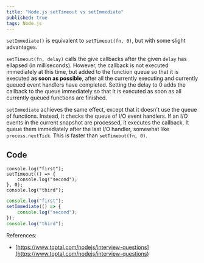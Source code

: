 ```yaml
---
title: "Node.js setTimeout vs setImmediate"
published: true
tags: Node.js
---
```


`setImmediate()` is equivalent to `setTimeout(fn, 0)`, but with some slight advantages.

`setTimeout(fn, delay)` calls the give callbacks after the given `delay` has ellapsed (in
milliseconds). However, the callback is not executed immediately at this time, but added
to the function queue so that it is executed **as soon as possible**, after all the
currently executing and currently queued event handlers have completed. Setting the delay
to 0 adds the callback to the queue immediately so that it is executed as soon as all
currently queued functions are finished.

`setImmediate` achieves the same effect, except that it doesn't use the queue of
functions. Instead, it checks the queue of I/O event handlers. If an I/O events in the
current snapshot are processed, it executes the callback. It queue them immediately after
the last I/O handler, somewhat like `process.nextTick`. This is faster than
`setTimeout(fn, 0)`.

## Code

```nodejs
console.log("first");
setTimeout(() => {
    console.log("second");
}, 0);
console.log("third");
```

```node.js
console.log("first");
setImmediate(() => {
    console.log("second");
});
console.log("third");
```

References:

- [https://www.toptal.com/nodejs/interview-questions](https://www.toptal.com/nodejs/interview-questions)
